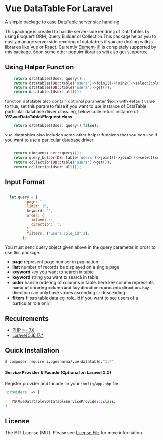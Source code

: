 # Vue DataTable For Laravel 
A simple package to ease DataTable server side handling

This package is created to handle server-side rendring of DataTables by using Eloquent ORM, Query Builder or Collection.This package helps you to easily manage server side rendring of datatables if you are dealing with js libraries like [Vue](https://vuejs.org/) or [React](https://reactjs.org/). Currently [Element-UI](https://element.eleme.io/) is completely supported by this package. Soon some other populer libraries will also get supported.



## Using Helper Function

```php
    return datatables(User::query());
    return datatables(DB::table('users')->join1()->join2()->select(column1,column2,...columnK));
    return datatables(DB::table('users')->get());
    return datatables(User::all());
```

function datatable also contain optional parameter $json with default value to true, set this param to false if you 
want to use instance of DataTable particular database driver class. 
eg, below code return instance of <b>YS\vueDataTable\Eloquent class</b>

```php
    return datatables(User::query(),false);

```

vue-datatables also includes some other helper funcions that you can use if you want to use a particular database driver

```php

    return eloquent(User::query());
    return query_bulder(DB::table('users')->join1()->join2()->select(column1,column2,...columnK));
    return collection(DB::table('users')->get());
    return collection(User::all());
```

## Input Format

```javascript

  let query = {
          page: 1,
          limit: 10,
          keyword: '',
          order: {
            column: '',
            direction: '',
          },
          filters: {"users.role_id":2},
        };

``` 
You must send query object given above in the query parameter in order to use this package.
<ul>
  <li> <b>page</b> represent page number in pagination </li>
  <li> <b>limt</b> number of records be displayed on a single page </li>
  <li> <b>keyword</b> key you want to search in table </li>
  <li> <b>keyword</b> string you want to search in table </li>
  <li> <b>order</b> handle ordering of columns in table. here key column represents name of ordering column  and key direction represents direction. key direction can only have values ascending or descending.</li>
  <li> <b>filters</b> filters table data eg, role_id if you want to see users of a particular role only.</li>
</ul>

## Requirements
- [PHP >= 7.0](http://php.net/)
- [Laravel 5.*|6.*|7.*](https://github.com/laravel/framework)

## Quick Installation
```bash
$ composer require iyogesharma/vue-datatable:"1.*"
```

#### Service Provider & Facade (Optional on Laravel 5.5)
Register provider and facade on your `config/app.php` file.
```php
'providers' => [
    ...,
   YS\VueDatatable\DataTableServiceProvider::class,
]

```

## License

The MIT License (MIT). Please see [License File](https://github.com/iYogesharma/datatables/blob/master/LICENSE.md) for more information.
